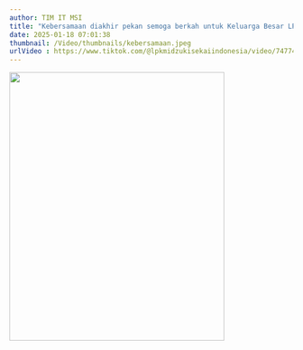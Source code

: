 ```yaml
---
author: TIM IT MSI
title: "Kebersamaan diakhir pekan semoga berkah untuk Keluarga Besar LPK Midzuki Sekai Indonesia."
date: 2025-01-18 07:01:38
thumbnail: /Video/thumbnails/kebersamaan.jpeg
urlVideo : https://www.tiktok.com/@lpkmidzukisekaiindonesia/video/7477436191810325768?is_from_webapp=1&sender_device=pc&web_id=7463424420310304274
---
```

<p><a href="https://www.tiktok.com/@lpkmidzukisekaiindonesia/video/7477436191810325768?is_from_webapp=1&sender_device=pc&web_id=7463424420310304274"><img src="/images/ppGLtlqHcnvjtFqVCLcG.png" alt="" width="381" height="475" /></a></p>

<p>&nbsp;</p>
